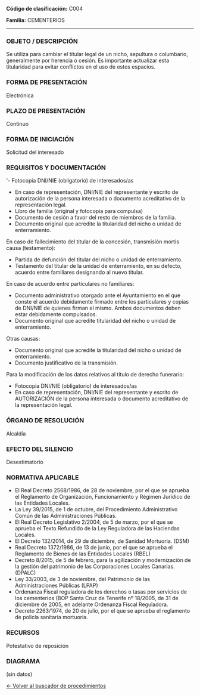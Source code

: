 
**Código de clasificación:** C004

**Familia:** CEMENTERIOS

---

### OBJETO / DESCRIPCIÓN

Se utiliza para cambiar el titular legal de un nicho, sepultura o columbario, generalmente por herencia o cesión. Es importante actualizar esta titularidad para evitar conflictos en el uso de estos espacios.

### FORMA DE PRESENTACIÓN

Electrónica

### PLAZO DE PRESENTACIÓN

Continuo

### FORMA DE INICIACIÓN

Solicitud del interesado

### REQUISITOS Y DOCUMENTACIÓN

'- Fotocopia DNI/NIE (obligatorio) de interesados/as
- En caso de representación, DNI/NIE del representante y escrito de autorización de la persona interesada o documento acreditativo de la representación legal.
- Libro de familia (original y fotocopia para compulsa)
- Documento de cesión a favor del resto de miembros de la familia.
- Documento original que acredite la titularidad del nicho o unidad de enterramiento.
 
En caso de fallecimiento del titular de la concesión, transmisión mortis causa (testamento):
- Partida de defunción del titular del nicho o unidad de enterramiento.
- Testamento del titular de la unidad de enterramiento, en su defecto, acuerdo entre familiares designando al nuevo titular.

En caso de acuerdo entre particulares no familiares:
- Documento administrativo otorgado ante el Ayuntamiento en el que conste el acuerdo debidamente firmado entre los particulares y copias de DNI/NIE de quienes firman el mismo. Ambos documentos deben estar debidamente compulsados.
- Documento original que acredite titularidad del nicho o unidad de enterramiento.

Otras causas:
- Documento original que acredite la titularidad del nicho o unidad de enterramiento.
- Documento justificativo de la transmisión.

Para la modificación de los datos relativos al título de derecho funerario:
- Fotocopia DNI/NIE (obligatorio) de interesados/as
- En caso de representación, DNI/NIE del representante y escrito de AUTORIZACIÓN de la persona interesada o documento acreditativo de la representación legal.

### ÓRGANO DE RESOLUCIÓN

Alcaldía

### EFECTO DEL SILENCIO

Desestimatorio

### NORMATIVA APLICABLE

- El Real Decreto 2568/1986, de 28 de noviembre, por el que se aprueba el Reglamento de Organización, Funcionamiento y Régimen Jurídico de las Entidades Locales.
- La Ley 39/2015, de 1 de octubre, del Procedimiento Administrativo Común de las Administraciones Públicas.
- El Real Decreto Legislativo 2/2004, de 5 de marzo, por el que se aprueba el Texto Refundido de la Ley Reguladora de las Haciendas Locales.
- El Decreto 132/2014, de 29 de diciembre, de Sanidad Mortuoria. (DSM)
- Real Decreto 1372/1986, de 13 de junio, por el que se aprueba el Reglamento de Bienes de las Entidades Locales (RBEL)
- Decreto 8/2015, de 5 de febrero, para la agilización y modernización de la gestión del patrimonio de las Corporaciones Locales Canarias. (DPALC)
- Ley 33/2003, de 3 de noviembre, del Patrimonio de las Administraciones Públicas (LPAP)
- Ordenanza Fiscal reguladora de los derechos o tasas por servicios de los cementerios (BOP Santa Cruz de Tenerife nº 18/2005, de 31 de diciembre de 2005, en adelante Ordenanza Fiscal Reguladora.
- Decreto 2263/1974, de 20 de julio, por el que se aprueba el reglamento de policía sanitaria mortuoria.

### RECURSOS

Potestativo de reposición

### DIAGRAMA

(sin datos)

[← Volver al buscador de procedimientos](../buscador.md)